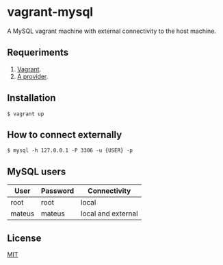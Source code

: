 # vagrant-mysql

A MySQL vagrant machine with external connectivity to the host machine.

## Requeriments

1. [Vagrant](https://www.vagrantup.com/).
2. [A provider](https://www.vagrantup.com/docs/providers).

## Installation

    $ vagrant up
    
## How to connect externally

    $ mysql -h 127.0.0.1 -P 3306 -u {USER} -p 

## MySQL users

| User | Password | Connectivity |
|--|--|--|
| root| root | local |
| mateus| mateus | local and external |

## License

[MIT](https://github.com/iammateus/vagrant-mysql/blob/main/LICENSE)
